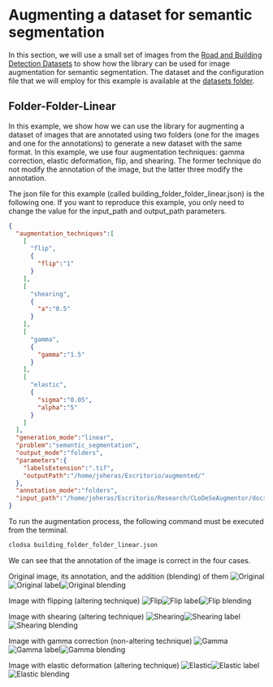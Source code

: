 # Augmenting a dataset for semantic segmentation

In this section, we will use a small set of images from the [Road and Building Detection Datasets](https://www.cs.toronto.edu/~vmnih/data/) to show how the library can be used for image augmentation for semantic segmentation. The dataset and the configuration file that we will employ for this example is available at the [datasets folder](datasets/semantic_segmentation).

## Folder-Folder-Linear

In this example, we show how we can use the library for augmenting a dataset of images that are annotated using two folders (one for the images and one for the annotations) to generate a new dataset with the same format. In this example, we use four augmentation techniques: gamma correction, elastic deformation, flip, and shearing. The former technique do not modify the annotation of the image, but the latter three modify the annotation. 

The json file for this example (called building_folder_folder_linear.json) is the following one. If you want to reproduce this example, you only need to change the value for the input_path and output_path parameters.   

```json
{
  "augmentation_techniques":[
    [
      "flip",
      {
        "flip":"1"
      }
    ],
    [
      "shearing",
      {
        "a":"0.5"
      }
    ],
    [
      "gamma",
      {
        "gamma":"1.5"
      }
    ],
    [
      "elastic",
      {
        "sigma":"0.05",
        "alpha":"5"
      }
    ]
  ],
  "generation_mode":"linear",
  "problem":"semantic_segmentation",
  "output_mode":"folders",
  "parameters":{
    "labelsExtension":".tif",
    "outputPath":"/home/joheras/Escritorio/augmented/"
  },
  "annotation_mode":"folders",
  "input_path":"/home/joheras/Escritorio/Research/CLoDeSeAugmentor/docs/datasets/semantic_segmentation/buildings"
}
```

To run the augmentation process, the following command must be executed from the terminal.

```cmd
clodsa building_folder_folder_linear.json
```

We can see that the annotation of the image is correct in the four cases. 

Original image, its annotation, and the addition (blending) of them
![Original](images/23429020_15.jpg)![Original label](images/23429020_15l.jpg)![Original blending](images/buildings.jpg)

Image with flipping (altering technique)
![Flip](images/0_0_23429020_15.jpg)![Flip label](images/0_0_23429020_15l.jpg)![Flip blending](images/buildings0.jpg)

Image with shearing (altering technique)
![Shearing](images/0_1_23429020_15.jpg)![Shearing label](images/0_1_23429020_15l.jpg)![Shearing blending](images/buildings1.jpg)

Image with gamma correction (non-altering technique)
![Gamma](images/0_2_23429020_15.jpg)![Gamma label](images/0_2_23429020_15l.jpg)![Gamma blending](images/buildings2.jpg)

Image with elastic deformation (altering technique)
![Elastic](images/0_3_23429020_15.jpg)![Elastic label](images/0_3_23429020_15l.jpg)![Elastic blending](images/buildings3.jpg)
